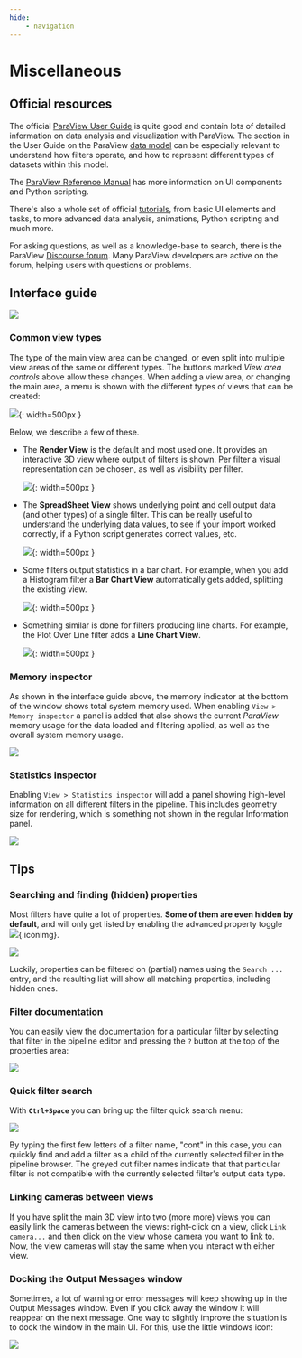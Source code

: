 ```yaml
---
hide:
    - navigation
---
```


# Miscellaneous

## Official resources

The official [ParaView User Guide](https://docs.paraview.org/en/latest/UsersGuide/index.html) is quite good and contain lots of detailed information on data analysis and visualization with ParaView. The section in the User Guide on the ParaView [data model](https://docs.paraview.org/en/latest/UsersGuide/understandingData.html#vtk-data-model) can be especially relevant to understand how filters operate, and how to represent different types of datasets within this model.

The [ParaView Reference Manual](https://docs.paraview.org/en/latest/ReferenceManual/index.html) has more information on UI components and Python scripting.

There's also a whole set of official [tutorials](https://docs.paraview.org/en/latest/Tutorials/index.html), from basic UI elements and tasks,
to more advanced data analysis, animations, Python scripting and much more.

For asking questions, as well as a knowledge-base to search, there is the ParaView [Discourse forum](https://discourse.paraview.org). Many ParaView developers are active on the forum, helping users with questions or problems.

## Interface guide

![](./images/interface-guide.png)

### Common view types

The type of the main view area can be changed, or even split into multiple view areas of the same or different types. The buttons marked *View area controls* above allow these changes. When adding a view area, or changing the main area, a menu is shown with the different types of views that can be created:

![](./images/view-area-menu.png){: width=500px }

Below, we describe a few of these.

* The **Render View** is the default and most used one. It provides an interactive 3D view where output of filters is shown. Per filter a visual representation can be chosen, as well as visibility per filter.

    ![](./images/render-view.png){: width=500px }

* The **SpreadSheet View** shows underlying point and cell output data (and other types) of a single filter. This can be really useful to understand the underlying data values, to see if your import worked correctly, if a Python script generates correct values, etc.

    ![](./images/spreadsheet-view.png){: width=500px }

* Some filters output statistics in a bar chart. For example, when you add a Histogram filter a **Bar Chart View** automatically gets added, splitting the existing view.

    ![](./images/histogram.png){: width=500px }

* Something similar is done for filters producing line charts. For example, the Plot Over Line filter adds a **Line Chart View**.

    ![](./images/plot-over-line.png){: width=500px }

### Memory inspector

As shown in the interface guide above, the memory indicator at the bottom of the window shows total system memory used. When enabling `View > Memory inspector` a panel is added that also shows the current *ParaView* memory usage for the data loaded and filtering applied, as well as the overall system memory usage.

![](./images/memory-inspector.png)

### Statistics inspector

Enabling `View > Statistics inspector` will add a panel showing high-level information on all different filters in the pipeline. This includes geometry size for rendering, which is something not shown in the regular Information panel.

![](./images/statistics-inspector.png)


## Tips

### Searching and finding (hidden) properties

Most filters have quite a lot of properties. **Some of them are even hidden by default**, and will only get listed by enabling the advanced property toggle ![](./images/wheel.png){.iconimg}. 

![](./images/properties-header.png)

Luckily, properties can be filtered on (partial) names using the `Search ...` entry, and the resulting list will show all matching properties, including hidden ones.

### Filter documentation

You can easily view the documentation for a particular filter by selecting that filter in the pipeline editor and pressing the `?` button at the top of the properties area:

![](./images/help-button.png)

### Quick filter search

With **`Ctrl+Space`** you can bring up the filter quick search menu:

![](./images/filter-search.png)

By typing the first few letters of a filter name, "cont" in this case, you can quickly find and add a filter as a child of the currently selected filter in the pipeline browser. The greyed out filter names indicate that that particular filter is not compatible with the currently selected filter's output data type.

### Linking cameras between views

If you have split the main 3D view into two (more more) views you can easily link the cameras between the views: right-click on a view, click `Link camera...` and then click on the view whose camera you want to link to. Now, the view cameras will stay the same when you interact with either view.

### Docking the Output Messages window

Sometimes, a lot of warning or error messages will keep showing up in the Output Messages window. Even if you click away the window it will reappear on the next message. One way to slightly improve the situation is to dock the window in the main UI. For this, use the little windows icon:

![](./images/window-dock.png)
